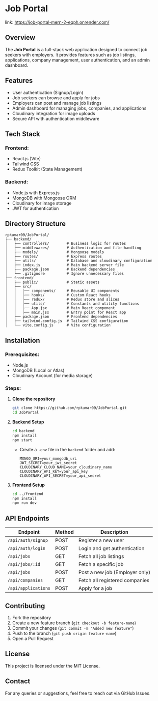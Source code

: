 # Job Portal
link: https://job-portal-mern-2-eqph.onrender.com/
## Overview
The **Job Portal** is a full-stack web application designed to connect job seekers with employers. It provides features such as job listings, applications, company management, user authentication, and an admin dashboard.

## Features
- User authentication (Signup/Login)
- Job seekers can browse and apply for jobs
- Employers can post and manage job listings
- Admin dashboard for managing jobs, companies, and applications
- Cloudinary integration for image uploads
- Secure API with authentication middleware

## Tech Stack
### Frontend:
- React.js (Vite)
- Tailwind CSS
- Redux Toolkit (State Management)

### Backend:
- Node.js with Express.js
- MongoDB with Mongoose ORM
- Cloudinary for image storage
- JWT for authentication

## Directory Structure
```
rpkumar09/JobPortal/
├── backend/
│   ├── controllers/        # Business logic for routes
│   ├── middlewares/        # Authentication and file handling
│   ├── models/             # Mongoose models
│   ├── routes/             # Express routes
│   ├── utils/              # Database and cloudinary configuration
│   ├── index.js            # Main backend server file
│   ├── package.json        # Backend dependencies
│   └── .gitignore          # Ignore unnecessary files
├── frontend/
│   ├── public/             # Static assets
│   ├── src/
│   │   ├── components/     # Reusable UI components
│   │   ├── hooks/          # Custom React hooks
│   │   ├── redux/          # Redux store and slices
│   │   ├── utils/          # Constants and utility functions
│   │   ├── App.jsx         # Main React component
│   │   ├── main.jsx        # Entry point for React app
│   ├── package.json        # Frontend dependencies
│   ├── tailwind.config.js  # Tailwind CSS configuration
│   └── vite.config.js      # Vite configuration
```

## Installation
### Prerequisites:
- Node.js
- MongoDB (Local or Atlas)
- Cloudinary Account (for media storage)

### Steps:
1. **Clone the repository**
   ```sh
   git clone https://github.com/rpkumar09/JobPortal.git
   cd JobPortal
   ```

2. **Backend Setup**
   ```sh
   cd backend
   npm install
   npm start
   ```
   - Create a `.env` file in the `backend` folder and add:
     ```env
     MONGO_URI=your_mongodb_uri
     JWT_SECRET=your_jwt_secret
     CLOUDINARY_CLOUD_NAME=your_cloudinary_name
     CLOUDINARY_API_KEY=your_api_key
     CLOUDINARY_API_SECRET=your_api_secret
     ```

3. **Frontend Setup**
   ```sh
   cd ../frontend
   npm install
   npm run dev
   ```

## API Endpoints
| Endpoint                     | Method | Description                      |
|------------------------------|--------|----------------------------------|
| `/api/auth/signup`           | POST   | Register a new user             |
| `/api/auth/login`            | POST   | Login and get authentication    |
| `/api/jobs`                  | GET    | Fetch all job listings          |
| `/api/jobs/:id`              | GET    | Fetch a specific job            |
| `/api/jobs`                  | POST   | Post a new job (Employer only)  |
| `/api/companies`             | GET    | Fetch all registered companies  |
| `/api/applications`          | POST   | Apply for a job                 |

## Contributing
1. Fork the repository
2. Create a new feature branch (`git checkout -b feature-name`)
3. Commit your changes (`git commit -m "Added new feature"`)
4. Push to the branch (`git push origin feature-name`)
5. Open a Pull Request

## License
This project is licensed under the MIT License.

## Contact
For any queries or suggestions, feel free to reach out via GitHub Issues.


